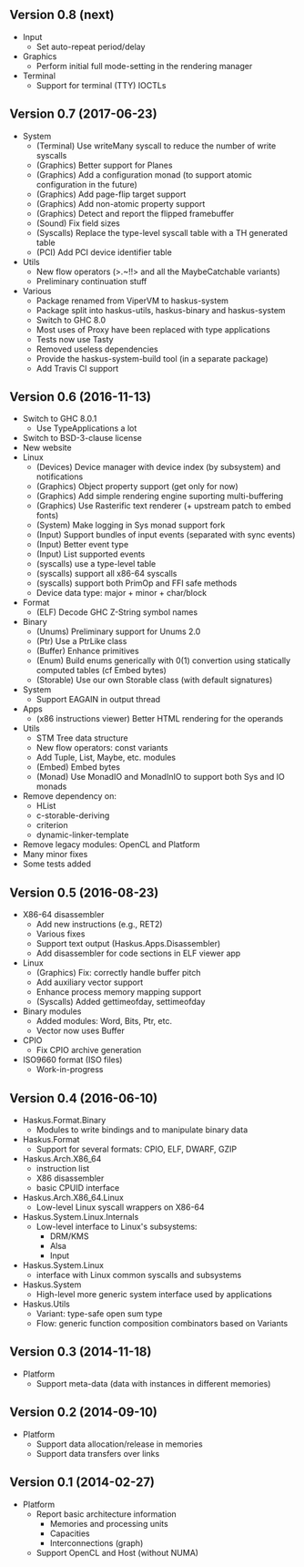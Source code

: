 ## Version 0.8 (next)

* Input
   * Set auto-repeat period/delay
* Graphics
   * Perform initial full mode-setting in the rendering manager
* Terminal
   * Support for terminal (TTY) IOCTLs

## Version 0.7 (2017-06-23)

* System
   * (Terminal) Use writeMany syscall to reduce the number of write syscalls
   * (Graphics) Better support for Planes
   * (Graphics) Add a configuration monad (to support atomic configuration in
     the future)
   * (Graphics) Add page-flip target support
   * (Graphics) Add non-atomic property support
   * (Graphics) Detect and report the flipped framebuffer
   * (Sound) Fix field sizes
   * (Syscalls) Replace the type-level syscall table with a TH generated table
   * (PCI) Add PCI device identifier table
* Utils
   * New flow operators (>.~!!> and all the MaybeCatchable variants)
   * Preliminary continuation stuff
* Various
   * Package renamed from ViperVM to haskus-system
   * Package split into haskus-utils, haskus-binary and haskus-system
   * Switch to GHC 8.0
   * Most uses of Proxy have been replaced with type applications
   * Tests now use Tasty
   * Removed useless dependencies
   * Provide the haskus-system-build tool (in a separate package)
   * Add Travis CI support


## Version 0.6 (2016-11-13)

* Switch to GHC 8.0.1
   * Use TypeApplications a lot
* Switch to BSD-3-clause license
* New website
* Linux
   * (Devices) Device manager with device index (by subsystem) and notifications
   * (Graphics) Object property support (get only for now)
   * (Graphics) Add simple rendering engine suporting multi-buffering
   * (Graphics) Use Rasterific text renderer (+ upstream patch to embed fonts)
   * (System) Make logging in Sys monad support fork
   * (Input) Support bundles of input events (separated with sync events)
   * (Input) Better event type
   * (Input) List supported events
   * (syscalls) use a type-level table
   * (syscalls) support all x86-64 syscalls
   * (syscalls) support both PrimOp and FFI safe methods
   * Device data type: major + minor + char/block
* Format
   * (ELF) Decode GHC Z-String symbol names
* Binary
   * (Unums) Preliminary support for Unums 2.0
   * (Ptr) Use a PtrLike class
   * (Buffer) Enhance primitives
   * (Enum) Build enums generically with 0(1) convertion using statically
     computed tables (cf Embed bytes)
   * (Storable) Use our own Storable class (with default signatures)
* System
   * Support EAGAIN in output thread
* Apps
   * (x86 instructions viewer) Better HTML rendering for the operands
* Utils
   * STM Tree data structure
   * New flow operators: const variants
   * Add Tuple, List, Maybe, etc. modules
   * (Embed) Embed bytes
   * (Monad) Use MonadIO and MonadInIO to support both Sys and IO monads
* Remove dependency on:
   * HList
   * c-storable-deriving
   * criterion
   * dynamic-linker-template
* Remove legacy modules: OpenCL and Platform
* Many minor fixes
* Some tests added

## Version 0.5 (2016-08-23)

* X86-64 disassembler
   * Add new instructions (e.g., RET2)
   * Various fixes
   * Support text output (Haskus.Apps.Disassembler)
   * Add disassembler for code sections in ELF viewer app
* Linux
   * (Graphics) Fix: correctly handle buffer pitch
   * Add auxiliary vector support
   * Enhance process memory mapping support
   * (Syscalls) Added gettimeofday, settimeofday
* Binary modules
   * Added modules: Word, Bits, Ptr, etc.
   * Vector now uses Buffer
* CPIO
   * Fix CPIO archive generation
* ISO9660 format (ISO files)
   * Work-in-progress

## Version 0.4 (2016-06-10)

* Haskus.Format.Binary
    * Modules to write bindings and to manipulate binary data
* Haskus.Format
    * Support for several formats: CPIO, ELF, DWARF, GZIP
* Haskus.Arch.X86_64
    * instruction list
    * X86 disassembler
    * basic CPUID interface
* Haskus.Arch.X86_64.Linux
    * Low-level Linux syscall wrappers on X86-64
* Haskus.System.Linux.Internals
    * Low-level interface to Linux's subsystems:
        * DRM/KMS
        * Alsa
        * Input
* Haskus.System.Linux
    * interface with Linux common syscalls and subsystems
* Haskus.System
    * High-level more generic system interface used by applications
* Haskus.Utils
    * Variant: type-safe open sum type
    * Flow: generic function composition combinators based on Variants

## Version 0.3 (2014-11-18)

* Platform
    * Support meta-data (data with instances in different memories)

## Version 0.2 (2014-09-10)

* Platform
    * Support data allocation/release in memories
    * Support data transfers over links

## Version 0.1 (2014-02-27)

* Platform
    * Report basic architecture information
        * Memories and processing units
        * Capacities
        * Interconnections (graph)
    * Support OpenCL and Host (without NUMA)
